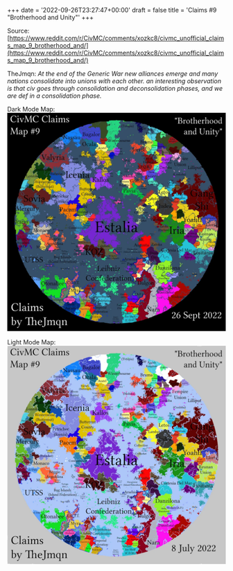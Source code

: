 +++
date = '2022-09-26T23:27:47+00:00'
draft = false
title = 'Claims #9 "Brotherhood and Unity"'
+++

Source: [https://www.reddit.com/r/CivMC/comments/xozkc8/civmc_unofficial_claims_map_9_brotherhood_and/](https://www.reddit.com/r/CivMC/comments/xozkc8/civmc_unofficial_claims_map_9_brotherhood_and/)

TheJmqn: *At the end of the Generic War new alliances emerge and many nations consolidate into unions with each other. an interesting observation is that civ goes through consolidation and deconsolidation phases, and we are def in a consolidation phase.*

Dark Mode Map:
[![Claims #9](https://raw.githubusercontent.com/CivMC-Map-Archive/civmc-map-archive.github.io/refs/heads/main/public/images/CivMC-Claims-9.webp)](https://raw.githubusercontent.com/CivMC-Map-Archive/civmc-map-archive.github.io/refs/heads/main/public/images/CivMC-Claims-9.webp)

Light Mode Map:
[![Claims #9 Light](https://raw.githubusercontent.com/CivMC-Map-Archive/civmc-map-archive.github.io/refs/heads/main/public/images/CivMC-Claims-9-Light.webp)](https://raw.githubusercontent.com/CivMC-Map-Archive/civmc-map-archive.github.io/refs/heads/main/public/images/CivMC-Claims-9-Light.webp)

